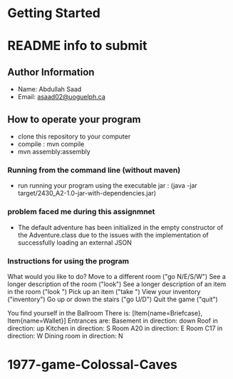 # Getting Started

# README info to submit

## Author Information

- Name: Abdullah Saad
- Email: asaad02@uoguelph.ca


## How to operate your program

- clone this repository to your computer
- compile : mvn compile
- mvn assembly:assembly

### Running from the command line (without maven)

- run running your program using the executable jar :
  (java -jar target/2430_A2-1.0-jar-with-dependencies.jar)

### problem faced me during this assignmnet

- The default adventure has been initialized in the empty constructor of the Adventure.class due to
  the issues with the implementation of successfully loading an external JSON

### Instructions for using the program

What would you like to do?
Move to a different room ("go N/E/S/W")
See a longer description of the room ("look")
See a longer description of an item in the room ("look <itemname>")
Pick up an item ("take <itemname>")
View your inventory ("inventory")
Go up or down the stairs ("go U/D")
Quit the game ("quit")

You find yourself in the Ballroom
There is: [Item{name=Briefcase}, Item{name=Wallet}]
Entrances are: Basement in direction: down
Roof in direction: up
Kitchen in direction: S
Room A20 in direction: E
Room C17 in direction: W
Dining room in direction: N


# 1977-game-Colossal-Caves

